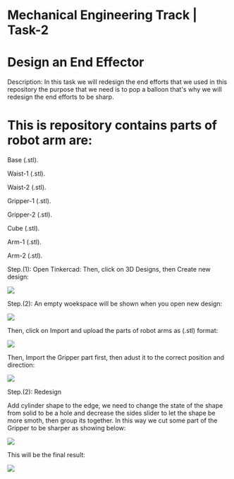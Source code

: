 # Mechanical Engineering Track | Task-2

# Design an End Effector

Description: In this task we will redesign the end efforts that we used in this repository the purpose that we need is to pop a balloon that's why we will redesign the end efforts to be sharp.

# This is repository contains parts of robot arm are:
Base (.stl).

Waist-1 (.stl).

Waist-2 (.stl).

Gripper-1 (.stl).

Gripper-2 (.stl).

Cube (.stl).

Arm-1 (.stl).

Arm-2 (.stl).

Step.(1): Open Tinkercad: Then, click on 3D Designs, then Create new design:

![](https://user-images.githubusercontent.com/85820553/128875021-a77bdc4f-e179-4016-bd63-c11ee568c168.png)

Step.(2): An empty woekspace will be shown when you open new design:

![](https://user-images.githubusercontent.com/85820553/128876603-6f7d9c77-0420-43b4-9ca0-c1fa091a859c.png)

Then, click on Import and upload the parts of robot arms as (.stl) format:

![](https://user-images.githubusercontent.com/85820553/128877265-313a00c0-23a0-40fe-8e8d-d23085bbd9ad.png)

Then, Import the Gripper part first, then adust it to the correct position and direction:

![](https://user-images.githubusercontent.com/85820553/129106828-44036dc7-761a-46f5-85e8-bae6e1e0ec38.png)

Step.(2): Redesign

Add cylinder shape to the edge, we need to change the state of the shape from solid to be a hole and decrease the sides slider to let the shape be more smoth, then group its together. In this way we cut some part of the Gripper to be sharper as showing below:

![](https://user-images.githubusercontent.com/85820553/129106313-c9c8c33e-f00a-46b6-94a5-61619a631d32.png)

This will be the final result:

![](https://user-images.githubusercontent.com/85820553/129106650-dd7b94c9-ad4f-46c8-ba13-4fd23c21249b.png)
